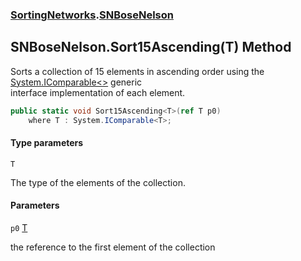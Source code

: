 ### [SortingNetworks](SortingNetworks.md 'SortingNetworks').[SNBoseNelson](SortingNetworks.SNBoseNelson.md 'SortingNetworks.SNBoseNelson')

## SNBoseNelson.Sort15Ascending<T>(T) Method

Sorts a collection of 15 elements in ascending order using the [System.IComparable&lt;&gt;](https://docs.microsoft.com/en-us/dotnet/api/System.IComparable-1 'System.IComparable`1') generic  
interface implementation of each element.

```csharp
public static void Sort15Ascending<T>(ref T p0)
    where T : System.IComparable<T>;
```
#### Type parameters

<a name='SortingNetworks.SNBoseNelson.Sort15Ascending_T_(T).T'></a>

`T`

The type of the elements of the collection.
#### Parameters

<a name='SortingNetworks.SNBoseNelson.Sort15Ascending_T_(T).p0'></a>

`p0` [T](SortingNetworks.SNBoseNelson.Sort15Ascending_T_(T).md#SortingNetworks.SNBoseNelson.Sort15Ascending_T_(T).T 'SortingNetworks.SNBoseNelson.Sort15Ascending<T>(T).T')

the reference to the first element of the collection
